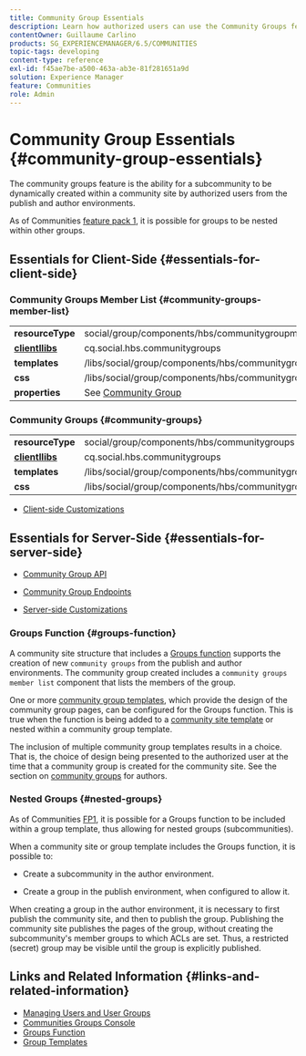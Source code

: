 ```yaml
---
title: Community Group Essentials
description: Learn how authorized users can use the Community Groups feature to dynamically create a subcommunity within a community site.
contentOwner: Guillaume Carlino
products: SG_EXPERIENCEMANAGER/6.5/COMMUNITIES
topic-tags: developing
content-type: reference
exl-id: f45ae7be-a500-463a-ab3e-81f281651a9d
solution: Experience Manager
feature: Communities
role: Admin
---
```

# Community Group Essentials  {#community-group-essentials}

The community groups feature is the ability for a subcommunity to be dynamically created within a community site by authorized users from the publish and author environments.

As of Communities [feature pack 1](deploy-communities.md#latestfeaturepack), it is possible for groups to be nested within other groups.

## Essentials for Client-Side {#essentials-for-client-side}

### Community Groups Member List {#community-groups-member-list}

<table>
 <tbody>
  <tr>
   <td> <strong>resourceType</strong></td>
   <td>social/group/components/hbs/communitygroupmemberlist</td>
  </tr>
  <tr>
   <td> <a href="clientlibs.md"><strong>clientllibs</strong></a></td>
   <td>cq.social.hbs.communitygroups</td>
  </tr>
  <tr>
   <td> <strong>templates</strong></td>
   <td> /libs/social/group/components/hbs/communitygroupmemberlist/communitygroupmemberlist.hbs<br /> </td>
  </tr>
  <tr>
   <td> <strong>css</strong></td>
   <td> /libs/social/group/components/hbs/communitygroupmemberlist/clientlibs/memberList.css</td>
  </tr>
  <tr>
   <td><strong>properties</strong></td>
   <td>See <a href="creating-groups.md">Community Group</a></td>
  </tr>
 </tbody>
</table>

### Community Groups {#community-groups}

<table>
 <tbody>
  <tr>
   <td> <strong>resourceType</strong></td>
   <td>social/group/components/hbs/communitygroups</td>
  </tr>
  <tr>
   <td> <a href="clientlibs.md"><strong>clientllibs</strong></a></td>
   <td>cq.social.hbs.communitygroups</td>
  </tr>
  <tr>
   <td> <strong>templates</strong></td>
   <td> /libs/social/group/components/hbs/communitygroups/communitygroups.hbs<br /> </td>
  </tr>
  <tr>
   <td> <strong>css</strong></td>
   <td> /libs/social/group/components/hbs/communitygroupmemberlist/clientlibs/communitygroups.css</td>
  </tr>
 </tbody>
</table>

* [Client-side Customizations](client-customize.md)

## Essentials for Server-Side {#essentials-for-server-side}

* [Community Group API](https://developer.adobe.com/experience-manager/reference-materials/6-5/javadoc/com/adobe/cq/social/group/client/api/package-summary.html)

* [Community Group Endpoints](https://developer.adobe.com/experience-manager/reference-materials/6-5/javadoc/com/adobe/cq/social/group/client/endpoints/package-summary.html)

* [Server-side Customizations](server-customize.md)

### Groups Function {#groups-function}

A community site structure that includes a [Groups function](functions.md#groups-function) supports the creation of new `community groups` from the publish and author environments. The community group created includes a `community groups member list` component that lists the members of the group.

One or more [community group templates](tools-groups.md), which provide the design of the community group pages, can be configured for the Groups function. This is true when the function is being added to a [community site template](sites.md) or nested within a community group template.

The inclusion of multiple community group templates results in a choice. That is, the choice of design being presented to the authorized user at the time that a community group is created for the community site. See the section on [community groups](creating-groups.md) for authors.

### Nested Groups {#nested-groups}

As of Communities [FP1](deploy-communities.md#latestfeaturepack), it is possible for a Groups function to be included within a group template, thus allowing for nested groups (subcommunities).

When a community site or group template includes the Groups function, it is possible to:

* Create a subcommunity in the author environment.

* Create a group in the publish environment, when configured to allow it.

When creating a group in the author environment, it is necessary to first publish the community site, and then to publish the group. Publishing the community site publishes the pages of the group, without creating the subcommunity's member groups to which ACLs are set. Thus, a restricted (secret) group may be visible until the group is explicitly published.

## Links and Related Information {#links-and-related-information}

* [Managing Users and User Groups](users.md)
* [Communities Groups Console](groups.md)
* [Groups Function](functions.md#groups-function)
* [Group Templates](tools-groups.md)
